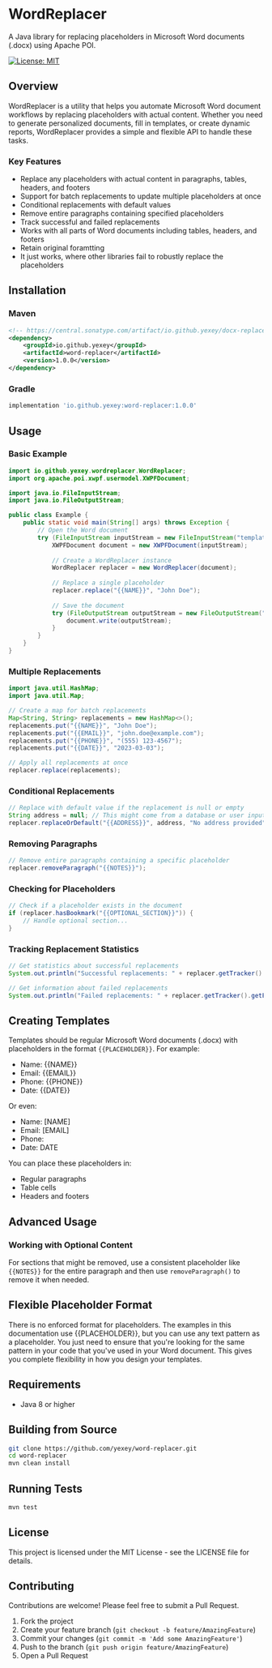 # WordReplacer

A Java library for replacing placeholders in Microsoft Word documents (.docx) using Apache POI.

[![License: MIT](https://img.shields.io/badge/License-MIT-yellow.svg)](https://opensource.org/licenses/MIT)

## Overview

WordReplacer is a utility that helps you automate Microsoft Word document workflows by replacing placeholders with actual content. Whether you need to generate personalized documents, fill in templates, or create dynamic reports, WordReplacer provides a simple and flexible API to handle these tasks.

### Key Features

- Replace any placeholders with actual content in paragraphs, tables, headers, and footers
- Support for batch replacements to update multiple placeholders at once
- Conditional replacements with default values
- Remove entire paragraphs containing specified placeholders
- Track successful and failed replacements
- Works with all parts of Word documents including tables, headers, and footers
- Retain original foramtting
- It just works, where other libraries fail to robustly replace the placeholders

## Installation

### Maven

```xml
<!-- https://central.sonatype.com/artifact/io.github.yexey/docx-replacer -->
<dependency>
    <groupId>io.github.yexey</groupId>
    <artifactId>word-replacer</artifactId>
    <version>1.0.0</version>
</dependency>
```

### Gradle

```groovy
implementation 'io.github.yexey:word-replacer:1.0.0'
```

## Usage

### Basic Example

```java
import io.github.yexey.wordreplacer.WordReplacer;
import org.apache.poi.xwpf.usermodel.XWPFDocument;

import java.io.FileInputStream;
import java.io.FileOutputStream;

public class Example {
    public static void main(String[] args) throws Exception {
        // Open the Word document
        try (FileInputStream inputStream = new FileInputStream("template.docx")) {
            XWPFDocument document = new XWPFDocument(inputStream);
            
            // Create a WordReplacer instance
            WordReplacer replacer = new WordReplacer(document);
            
            // Replace a single placeholder
            replacer.replace("{{NAME}}", "John Doe");
            
            // Save the document
            try (FileOutputStream outputStream = new FileOutputStream("output.docx")) {
                document.write(outputStream);
            }
        }
    }
}
```

### Multiple Replacements

```java
import java.util.HashMap;
import java.util.Map;

// Create a map for batch replacements
Map<String, String> replacements = new HashMap<>();
replacements.put("{{NAME}}", "John Doe");
replacements.put("{{EMAIL}}", "john.doe@example.com");
replacements.put("{{PHONE}}", "(555) 123-4567");
replacements.put("{{DATE}}", "2023-03-03");

// Apply all replacements at once
replacer.replace(replacements);
```

### Conditional Replacements

```java
// Replace with default value if the replacement is null or empty
String address = null; // This might come from a database or user input
replacer.replaceOrDefault("{{ADDRESS}}", address, "No address provided");
```

### Removing Paragraphs

```java
// Remove entire paragraphs containing a specific placeholder
replacer.removeParagraph("{{NOTES}}");
```

### Checking for Placeholders

```java
// Check if a placeholder exists in the document
if (replacer.hasBookmark("{{OPTIONAL_SECTION}}")) {
    // Handle optional section...
}
```

### Tracking Replacement Statistics

```java
// Get statistics about successful replacements
System.out.println("Successful replacements: " + replacer.getTracker().getReplacementCounts());

// Get information about failed replacements
System.out.println("Failed replacements: " + replacer.getTracker().getFailedReplacements());
```

## Creating Templates

Templates should be regular Microsoft Word documents (.docx) with placeholders in the format `{{PLACEHOLDER}}`. For example:

- Name: {{NAME}}
- Email: {{EMAIL}}
- Phone: {{PHONE}}
- Date: {{DATE}}

Or even:

- Name: [NAME]
- Email: [EMAIL]
- Phone: <PHONE>
- Date: DATE

You can place these placeholders in:
- Regular paragraphs
- Table cells
- Headers and footers

## Advanced Usage

### Working with Optional Content

For sections that might be removed, use a consistent placeholder like `{{NOTES}}` for the entire paragraph and then use `removeParagraph()` to remove it when needed.

## Flexible Placeholder Format

There is no enforced format for placeholders. 
The examples in this documentation use {{PLACEHOLDER}}, but you can use any text pattern as a placeholder. 
You just need to ensure that you're looking for the same pattern in your code that you've used in your Word document. 
This gives you complete flexibility in how you design your templates.

## Requirements

- Java 8 or higher

## Building from Source

```bash
git clone https://github.com/yexey/word-replacer.git
cd word-replacer
mvn clean install
```

## Running Tests

```bash
mvn test
```

## License

This project is licensed under the MIT License - see the LICENSE file for details.

## Contributing

Contributions are welcome! Please feel free to submit a Pull Request.

1. Fork the project
2. Create your feature branch (`git checkout -b feature/AmazingFeature`)
3. Commit your changes (`git commit -m 'Add some AmazingFeature'`)
4. Push to the branch (`git push origin feature/AmazingFeature`)
5. Open a Pull Request
